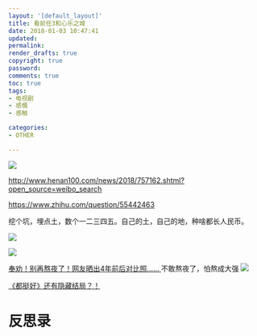 ```yaml
---
layout: '[default_layout]'   
title: 看前任3和心乐之城           
date: 2018-01-03 10:47:41  
updated: 
permalink: 
render_drafts: true
copyright: true
password: 
comments: true
toc: true                  
tags:                        
- 电视剧
- 感慨
- 感触

categories:                  
- OTHER

---
```

![](https://gss3.bdstatic.com/7Po3dSag_xI4khGkpoWK1HF6hhy/baike/c0%3Dbaike150%2C5%2C5%2C150%2C50/sign=df339aa2a4c3793169658e7b8aaddc20/b999a9014c086e06ba5667ef09087bf40bd1cb9c.jpg)
<!--more-->

http://www.henan100.com/news/2018/757162.shtml?open_source=weibo_search

https://www.zhihu.com/question/55442463

挖个坑，埋点土，数个一二三四五。自己的土，自己的地，种啥都长人民币。

![](https://gss1.bdstatic.com/9vo3dSag_xI4khGkpoWK1HF6hhy/baike/c0%3Dbaike92%2C5%2C5%2C92%2C30/sign=8f679378a1af2eddc0fc41bbec796a8c/b7fd5266d016092452764f65d90735fae6cd3479.jpg)

![](https://gss0.bdstatic.com/-4o3dSag_xI4khGkpoWK1HF6hhy/baike/c0%3Dbaike92%2C5%2C5%2C92%2C30/sign=6904d5d94f540923be646b2cf331ba6c/f703738da977391257aeae9bfe198618377ae244.jpg)

[奉劝！别再熬夜了！网友晒出4年前后对比照…… ](http://www.sohu.com/a/227991600_214130)
不敢熬夜了，怕熬成大强
![](https://img3.doubanio.com/view/group_topic/l/public/p166618414.webp)


[《都挺好》还有隐藏结局？！](https://mbd.baidu.com/newspage/data/landingsuper?context=%7B%22nid%22%3A%22news_8644820979572343053%22%7D&n_type=0&p_from=1)

# 反思录


